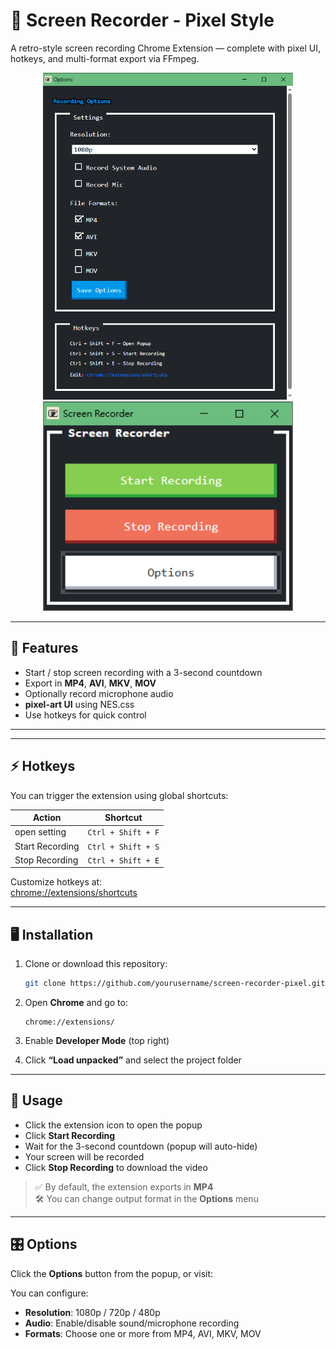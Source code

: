 
# 📸 Screen Recorder - Pixel Style

A retro-style screen recording Chrome Extension — complete with pixel UI, hotkeys, and multi-format export via FFmpeg.

<p align="center">
   <img src="assets/option.png" alt="Options UI" width="400"/>
  <img src="assets/popup.png" alt="Popup UI" width="400"/>
  
</p>

---

## 🧩 Features

- Start / stop screen recording with a 3-second countdown
- Export in **MP4**, **AVI**, **MKV**, **MOV**
- Optionally record microphone audio
- **pixel-art UI** using NES.css
- Use hotkeys for quick control

---

---

## ⚡ Hotkeys

You can trigger the extension using global shortcuts:

| Action            | Shortcut           |
|-------------------|--------------------|
|  open setting     | `Ctrl + Shift + F` |
| Start Recording   | `Ctrl + Shift + S` |
| Stop Recording    | `Ctrl + Shift + E` |

Customize hotkeys at:  
[chrome://extensions/shortcuts](chrome://extensions/shortcuts)

---

## 🖥️ Installation

1. Clone or download this repository:

   ```bash
   git clone https://github.com/yourusername/screen-recorder-pixel.git
   ```

2. Open **Chrome** and go to:

   ```
   chrome://extensions/
   ```

3. Enable **Developer Mode** (top right)

4. Click **“Load unpacked”** and select the project folder

---

## 🚀 Usage

- Click the extension icon to open the popup
- Click **Start Recording**
- Wait for the 3-second countdown (popup will auto-hide)
- Your screen will be recorded
- Click **Stop Recording** to download the video

> ✅ By default, the extension exports in **MP4**  
> 🛠 You can change output format in the **Options** menu

---

## 🎛️ Options

Click the **Options** button from the popup, or visit:

You can configure:

- **Resolution**: 1080p / 720p / 480p
- **Audio**: Enable/disable sound/microphone recording
- **Formats**: Choose one or more from MP4, AVI, MKV, MOV
